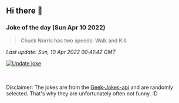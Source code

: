 ## Hi there 👋

### Joke of the day (Sun Apr 10 2022)
<!-- joke -->
>Chuck Norris has two speeds: Walk and Kill.
<!-- /joke -->

*Last update: Sun, 10 Apr 2022 00:41:42 GMT*

[![Update joke](https://github.com/nclskfm/nclskfm/actions/workflows/joke.yml/badge.svg)](https://github.com/nclskfm/nclskfm/actions/workflows/joke.yml)

<br><br>
Disclaimer: The jokes are from the [Geek-Jokes-api](https://github.com/sameerkumar18/geek-joke-api) and are randomly selected. That's why they are unfortunately often not funny. :D
